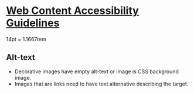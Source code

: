 # [Web Content Accessibility Guidelines](https://www.w3.org/WAI/WCAG21/quickref/)

14pt = 1.1667rem

## Alt-text

- Decorative images have empty alt-text or image is CSS background image.
- Images that are links need to have text alternative describing the target.
